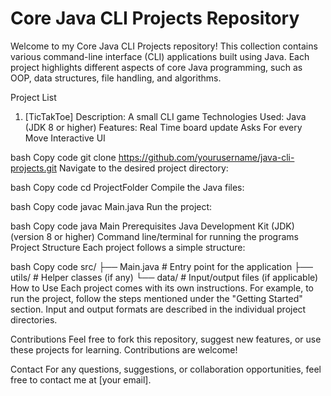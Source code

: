 # Core Java CLI Projects Repository

Welcome to my Core Java CLI Projects repository! This collection contains various command-line interface (CLI) applications built using Java. Each project highlights different aspects of core Java programming, such as OOP, data structures, file handling, and algorithms.

Project List

1. [TicTakToe]
   Description: A small CLI game
   Technologies Used:
   Java (JDK 8 or higher)
   Features:
   Real Time board update
   Asks For every Move
   Interactive UI

bash
Copy code
git clone https://github.com/yourusername/java-cli-projects.git
Navigate to the desired project directory:

bash
Copy code
cd ProjectFolder
Compile the Java files:

bash
Copy code
javac Main.java
Run the project:

bash
Copy code
java Main
Prerequisites
Java Development Kit (JDK) (version 8 or higher)
Command line/terminal for running the programs
Project Structure
Each project follows a simple structure:

bash
Copy code
src/
├── Main.java # Entry point for the application
├── utils/ # Helper classes (if any)
└── data/ # Input/output files (if applicable)
How to Use
Each project comes with its own instructions. For example, to run the project, follow the steps mentioned under the "Getting Started" section. Input and output formats are described in the individual project directories.

Contributions
Feel free to fork this repository, suggest new features, or use these projects for learning. Contributions are welcome!

Contact
For any questions, suggestions, or collaboration opportunities, feel free to contact me at [your email].
